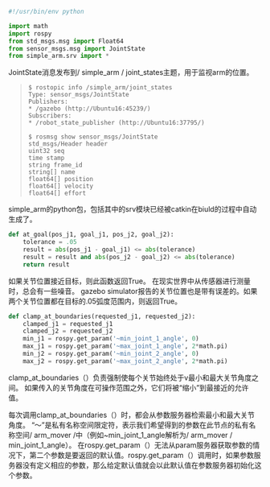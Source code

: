 ```python
#!/usr/bin/env python

import math
import rospy
from std_msgs.msg import Float64
from sensor_msgs.msg import JointState
from simple_arm.srv import *
```
JointState消息发布到/ simple_arm / joint_states主题，用于监视arm的位置。

> ```
> $ rostopic info /simple_arm/joint_states 
> Type: sensor_msgs/JointState
> Publishers: 
> * /gazebo (http://Ubuntu16:45239/)
> Subscribers: 
> * /robot_state_publisher (http://Ubuntu16:37795/)
> ```
> ```
> $ rosmsg show sensor_msgs/JointState
> std_msgs/Header header
> uint32 seq
> time stamp
> string frame_id
> string[] name
> float64[] position
> float64[] velocity
> float64[] effort
> ```

simple_arm的python包，包括其中的srv模块已经被catkin在biuld的过程中自动生成了。

```python
def at_goal(pos_j1, goal_j1, pos_j2, goal_j2):
    tolerance = .05
    result = abs(pos_j1 - goal_j1) <= abs(tolerance)
    result = result and abs(pos_j2 - goal_j2) <= abs(tolerance)
    return result
```
如果关节位置接近目标，则此函数返回True。 在现实世界中从传感器进行测量时，总会有一些噪音。 gazebo simulator报告的关节位置也是带有误差的。如果两个关节位置都在目标的.05弧度范围内，则返回True。

```python
def clamp_at_boundaries(requested_j1, requested_j2):
    clamped_j1 = requested_j1
    clamped_j2 = requested_j2
    min_j1 = rospy.get_param('~min_joint_1_angle', 0)
    max_j1 = rospy.get_param('~max_joint_1_angle', 2*math.pi)
    min_j2 = rospy.get_param('~min_joint_2_angle', 0)
    max_j2 = rospy.get_param('~max_joint_2_angle', 2*math.pi)
```
clamp_at_boundaries（）负责强制使每个关节始终处于v最小和最大关节角度之间。 如果传入的关节角度在可操作范围之外，它们将被“缩小”到最接近的允许值。

每次调用clamp_at_boundaries（）时，都会从参数服务器检索最小和最大关节角度。 “〜”是私有名称空间限定符，表示我们希望得到的参数在此节点的私有名称空间/ arm_mover /中（例如~min_joint_1_angle解析为/ arm_mover / min_joint_1_angle）。 在rospy.get_param（）无法从param服务器获取参数的情况下，第二个参数是要返回的默认值。rospy.get_param（）调用时，如果参数服务器没有定义相应的参数，那么给定默认值就会以此默认值在参数服务器初始化这个参数。



